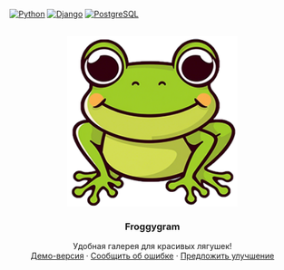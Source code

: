 <!-- PROJECT SHIELDS -->
[![Python][Python-shield]][Python-url]
[![Django][Django-shield]][Django-url]
[![PostgreSQL][PostgreSQL-shield]][PostgreSQL-url]


<!-- PROJECT LOGO -->
<br />
<div align="center">
  <a href="https://github.com/meteopavel/Froggygram">
    <img src="frontend\public\froggy-icon.png" alt="Logo" width="300" height="300">
  </a>

  <h3 align="center">Froggygram</h3>

  <p align="center">
    Удобная галерея для красивых лягушек!
    <br />
    <a href="https://froggygram.meteopavel.space">Демо-версия</a>
    ·
    <a href="https://github.com/meteopavel/Froggygram/issues/new?labels=bug">Сообщить об ошибке</a>
    ·
    <a href="https://github.com/meteopavel/Froggygram/issues/new?labels=enhancement">Предложить улучшение</a>
  </p>
</div>

<!-- MARKDOWN LINKS & IMAGES -->
<!-- https://www.markdownguide.org/basic-syntax/#reference-style-links -->
[Python-shield]: https://img.shields.io/badge/Python-v3.9-blue?style=flat&logo=python&labelColor=FDEBD0&logoColor=blue
[Python-url]: https://www.python.org/downloads/release/python-3921/
[Django-shield]: https://img.shields.io/badge/Django-v3.2-green?style=flat&logo=django&labelColor=FDEBD0&logoColor=blue
[Django-url]: https://docs.djangoproject.com/en/5.0/releases/3.2/
[PostgreSQL-shield]: https://img.shields.io/badge/PostgreSQL-v13.10-blue?style=flat&logo=PostgreSQL&labelColor=FDEBD0&logoColor=blue
[PostgreSQL-url]: https://www.postgresql.org/docs/13/release-13-10.html 